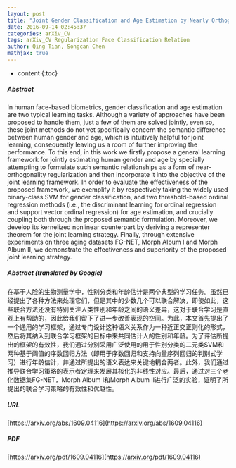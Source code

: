 ```yaml
---
layout: post
title: "Joint Gender Classification and Age Estimation by Nearly Orthogonalizing Their Semantic Spaces"
date: 2016-09-14 02:45:37
categories: arXiv_CV
tags: arXiv_CV Regularization Face Classification Relation
author: Qing Tian, Songcan Chen
mathjax: true
---
```


* content
{:toc}

##### Abstract
In human face-based biometrics, gender classification and age estimation are two typical learning tasks. Although a variety of approaches have been proposed to handle them, just a few of them are solved jointly, even so, these joint methods do not yet specifically concern the semantic difference between human gender and age, which is intuitively helpful for joint learning, consequently leaving us a room of further improving the performance. To this end, in this work we firstly propose a general learning framework for jointly estimating human gender and age by specially attempting to formulate such semantic relationships as a form of near-orthogonality regularization and then incorporate it into the objective of the joint learning framework. In order to evaluate the effectiveness of the proposed framework, we exemplify it by respectively taking the widely used binary-class SVM for gender classification, and two threshold-based ordinal regression methods (i.e., the discriminant learning for ordinal regression and support vector ordinal regression) for age estimation, and crucially coupling both through the proposed semantic formulation. Moreover, we develop its kernelized nonlinear counterpart by deriving a representer theorem for the joint learning strategy. Finally, through extensive experiments on three aging datasets FG-NET, Morph Album I and Morph Album II, we demonstrate the effectiveness and superiority of the proposed joint learning strategy.

##### Abstract (translated by Google)
在基于人脸的生物测量学中，性别分类和年龄估计是两个典型的学习任务。虽然已经提出了各种方法来处理它们，但是其中的少数几个可以联合解决，即使如此，这些联合方法还没有特别关注人类性别和年龄之间的语义差异，这对于联合学习是直观上有帮助的，因此给我们留下了进一步改善表现的空间。为此，本文首先提出了一个通用的学习框架，通过专门设计这种语义关系作为一种近正交正则化的形式，然后将其纳入到联合学习框架的目标中来共同估计人的性别和年龄。为了评估所提出的框架的有效性，我们通过分别采用广泛使用的用于性别分类的二元类SVM和两种基于阈值的序数回归方法（即用于序数回归和支持向量序列回归的判别式学习）进行年龄估计，并通过所提出的语义表达来关键地耦合两者。此外，我们通过推导联合学习策略的表示者定理来发展其核化的非线性对应。最后，通过对三个老化数据集FG-NET，Morph Album I和Morph Album II进行广泛的实验，证明了所提出的联合学习策略的有效性和优越性。

##### URL
[https://arxiv.org/abs/1609.04116](https://arxiv.org/abs/1609.04116)

##### PDF
[https://arxiv.org/pdf/1609.04116](https://arxiv.org/pdf/1609.04116)

